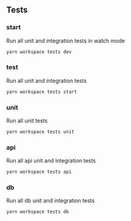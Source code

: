 Tests
-----

### start
Run all unit and integration tests in watch mode
```bash
yarn workspace tests dev
```

### test
Run all unit and integration tests
```bash
yarn workspace tests start
```

### unit
Run all unit tests
```bash
yarn workspace tests unit
```

### api
Run all api unit and integration tests

```bash
yarn workspace tests api
```

### db
Run all db unit and integration tests

```bash
yarn workspace tests db
```
